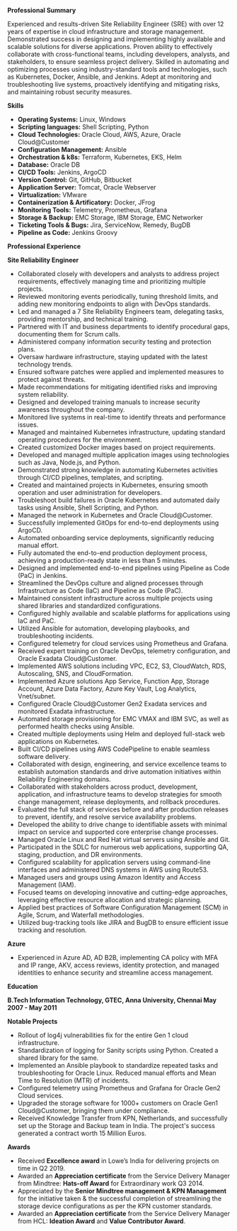 **Professional Summary**

Experienced and results-driven Site Reliability Engineer (SRE) with over 12 years of expertise in cloud infrastructure and storage management. Demonstrated success in designing and implementing highly available and scalable solutions for diverse applications. Proven ability to effectively collaborate with cross-functional teams, including developers, analysts, and stakeholders, to ensure seamless project delivery. Skilled in automating and optimizing processes using industry-standard tools and technologies, such as Kubernetes, Docker, Ansible, and Jenkins. Adept at monitoring and troubleshooting live systems, proactively identifying and mitigating risks, and maintaining robust security measures.

**Skills**

- **Operating Systems:** Linux, Windows
- **Scripting languages:** Shell Scripting, Python
- **Cloud Technologies:** Oracle Cloud, AWS, Azure, Oracle Cloud@Customer
- **Configuration Management:** Ansible
- **Orchestration & k8s:** Terraform, Kubernetes, EKS, Helm
- **Database:** Oracle DB
- **CI/CD Tools:** Jenkins, ArgoCD
- **Version Control:** Git, GitHub, Bitbucket
- **Application Server:** Tomcat, Oracle Webserver
- **Virtualization:** VMware
- **Containerization & Artificatory:** Docker, JFrog
- **Monitoring Tools:** Telemetry, Prometheus, Grafana
- **Storage & Backup:** EMC Storage, IBM Storage, EMC Networker
- **Ticketing Tools & Bugs:** Jira, ServiceNow, Remedy, BugDB
- **Pipeline as Code:** Jenkins Groovy


**Professional Experience**

**Site Reliability Engineer**

- Collaborated closely with developers and analysts to address project requirements, effectively managing time and prioritizing multiple projects.
- Reviewed monitoring events periodically, tuning threshold limits, and adding new monitoring endpoints to align with DevOps standards.
- Led and managed a 7 Site Reliability Engineers team, delegating tasks, providing mentorship, and technical training.
- Partnered with IT and business departments to identify procedural gaps, documenting them for Scrum calls.
- Administered company information security testing and protection plans.
- Oversaw hardware infrastructure, staying updated with the latest technology trends.
- Ensured software patches were applied and implemented measures to protect against threats.
- Made recommendations for mitigating identified risks and improving system reliability.
- Designed and developed training manuals to increase security awareness throughout the company.
- Monitored live systems in real-time to identify threats and performance issues.
- Managed and maintained Kubernetes infrastructure, updating standard operating procedures for the environment.
- Created customized Docker images based on project requirements.
- Developed and managed multiple application images using technologies such as Java, Node.js, and Python.
- Demonstrated strong knowledge in automating Kubernetes activities through CI/CD pipelines, templates, and scripting.
- Created and maintained projects in Kubernetes, ensuring smooth operation and user administration for developers.
- Troubleshoot build failures in Oracle Kubernetes and automated daily tasks using Ansible, Shell Scripting, and Python.
- Managed the network in Kubernetes and Oracle Cloud@Customer.
- Successfully implemented GitOps for end-to-end deployments using ArgoCD.
- Automated onboarding service deployments, significantly reducing manual effort.
- Fully automated the end-to-end production deployment process, achieving a production-ready state in less than 5 minutes.
- Designed and implemented end-to-end pipelines using Pipeline as Code (PaC) in Jenkins.
- Streamlined the DevOps culture and aligned processes through Infrastructure as Code (IaC) and Pipeline as Code (PaC).
- Maintained consistent infrastructure across multiple projects using shared libraries and standardized configurations.
- Configured highly available and scalable platforms for applications using IaC and PaC.
- Utilized Ansible for automation, developing playbooks, and troubleshooting incidents.
- Configured telemetry for cloud services using Prometheus and Grafana.
- Received expert training on Oracle DevOps, telemetry configuration, and Oracle Exadata Cloud@Customer.
- Implemented AWS solutions including VPC, EC2, S3, CloudWatch, RDS, Autoscaling, SNS, and CloudFormation.
- Implemented Azure solutions App Service, Function App, Storage Account, Azure Data Factory, Azure Key Vault, Log Analytics, Vnet/subnet.
- Configured Oracle Cloud@Customer Gen2 Exadata services and monitored Exadata infrastructure.
- Automated storage provisioning for EMC VMAX and IBM SVC, as well as performed health checks using Ansible.
- Created multiple deployments using Helm and deployed full-stack web applications on Kubernetes.
- Built CI/CD pipelines using AWS CodePipeline to enable seamless software delivery.
- Collaborated with design, engineering, and service excellence teams to establish automation standards and drive automation initiatives within Reliability Engineering domains.
- Collaborated with stakeholders across product, development, application, and infrastructure teams to develop strategies for smooth change management, release deployments, and rollback procedures.
- Evaluated the full stack of services before and after production releases to prevent, identify, and resolve service availability problems.
- Developed the ability to drive change to identifiable assets with minimal impact on service and supported core enterprise change processes.
- Managed Oracle Linux and Red Hat virtual servers using Ansible and Git.
- Participated in the SDLC for numerous web applications, supporting QA, staging, production, and DR environments.
- Configured scalability for application servers using command-line interfaces and administered DNS systems in AWS using Route53.
- Managed users and groups using Amazon Identity and Access Management (IAM).
- Focused teams on developing innovative and cutting-edge approaches, leveraging effective resource allocation and strategic planning.
- Applied best practices of Software Configuration Management (SCM) in Agile, Scrum, and Waterfall methodologies.
- Utilized bug-tracking tools like JIRA and BugDB to ensure efficient issue tracking and resolution.

**Azure**
- Experienced in Azure AD, AD B2B, implementing CA policy with MFA and IP range, AKV, access reviews, identity protection, and managed identities to enhance security and streamline access management.

**Education**

**B.Tech Information Technology, GTEC, Anna University, Chennai May 2007 - May 2011**

**Notable Projects**
- Rollout of log4j vulnerabilities fix for the entire Gen 1 cloud infrastructure.
- Standardization of logging for Sanity scripts using Python. Created a shared library for the same.
- Implemented an Ansible playbook to standardize repeated tasks and troubleshooting for Oracle Linux. Reduced manual efforts and Mean Time to Resolution (MTR) of incidents.
- Configured telemetry using Prometheus and Grafana for Oracle Gen2 Cloud services.
- Upgraded the storage software for 1000+ customers on Oracle Gen1 Cloud@Customer, bringing them under compliance.
- Received Knowledge Transfer from KPN, Netherlands, and successfully set up the Storage and Backup team in India. The project's success generated a contract worth 15 Million Euros.


**Awards**

- Received **Excellence award** in Lowe’s India for delivering projects on time in Q2 2019.
- Awarded an **Appreciation certificate** from the Service Delivery Manager from Mindtree: **Hats-off Award** for Extraordinary work Q3 2014.
- Appreciated by the **Senior Mindtree management & KPN Management** for the initiative taken & the successful completion of streamlining the storage device configurations as per the KPN customer standards.
- Awarded an **Appreciation certificate** from the Service Delivery Manager from HCL: **Ideation Award** and **Value Contributor Award**.

